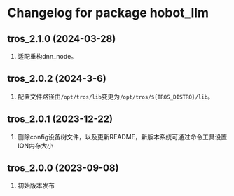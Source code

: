 # Changelog for package hobot_llm

tros_2.1.0 (2024-03-28)
------------------
1. 适配重构dnn_node。

tros_2.0.2 (2024-3-6)
------------------
1. 配置文件路径由`/opt/tros/lib`变更为`/opt/tros/${TROS_DISTRO}/lib`。

tros_2.0.1 (2023-12-22)
------------------
1. 删除config设备树文件，以及更新README，新版本系统可通过命令工具设置ION内存大小

tros_2.0.0 (2023-09-08)
------------------
1. 初始版本发布